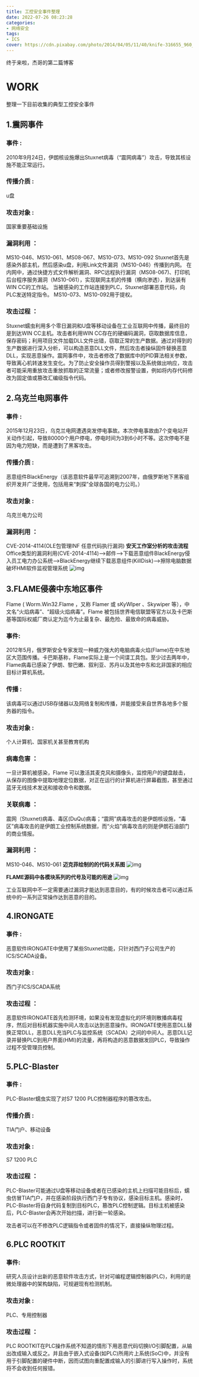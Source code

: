 ```yaml
---
title: 工控安全事件整理
date: 2022-07-26 08:23:28
categories:
- 网络安全
tags: 
- ICS
cover: https://cdn.pixabay.com/photo/2014/04/05/11/40/knife-316655_960_720.jpg
---
```

终于来啦，杰哥的第二篇博客
<!--more-->

# WORK #
整理一下目前收集的典型工控安全事件

## 1.震网事件 ##

### 事件 :
2010年9月24日，伊朗核设施爆出Stuxnet病毒（“震网病毒”）攻击，导致其核设施不能正常运行。
### 传播介质 :
u盘
### 攻击对象 :
国家重要基础设施
### 漏洞利用 ：
MS10-046、MS10-061、MS08-067、MS10-073、MS10-092
Stuxnet首先是感染外部主机，然后感染u盘，利用Link文件漏洞（MS10-046）传播到内网。
在内网中，通过快捷方式文件解析漏洞、RPC远程执行漏洞（MS08-067)、打印机后台程序服务漏洞（MS10-061），实现联网主机的传播（横向渗透），到达装有WIN CC的工作站。
当被感染的工作站连接到PLC，Stuxnet部署恶意代码，向PLC发送特定指令。
MS10-073、MS10-092用于提权。
### 攻击过程 ：
Stuxnet蠕虫利用多个零日漏洞和U盘等移动设备在工业互联网中传播，最终目的是到达WIN CC主机。攻击者利用WIN CC存在的硬编码漏洞，窃取数据库信息，保存密码；利用项目文件加载DLL文件出错，窃取正常的生产数据。通过对得到的生产数据进行深入分析，可以构造恶意DLL文件，然后攻击者操纵固件替换恶意DLL，实现恶意操作。震网事件中，攻击者修改了数据库中的PID算法相关参数，导致离心机转速发生变化。为了防止安全操作员得到警报以及系统做出响应，攻击者可能采用重放攻击重放抓取的正常流量；或者修改报警设置，例如将内存代码修改为固定值或篡改汇编级指令代码。

## 2.乌克兰电网事件 ##

### 事件 :
2015年12月23日，乌克兰电网遭遇突发停电事故。本次停电事故由7个变电站开关动作引起，导致80000个用户停电，停电时间为3到6小时不等。这次停电不是因为电力短缺，而是遭到了黑客攻击。
### 传播介质 :
恶意组件BlackEnergy（该恶意软件最早可追溯到2007年，由俄罗斯地下黑客组织开发并广泛使用，包括用来“刺探”全球各国的电力公司。）
### 攻击对象 :
乌克兰电力公司
### 漏洞利用 ：
CVE-2014-4114(OLE包管理INF 任意代码执行漏洞)
**安天工作室分析的攻击流程**
Office类型的漏洞利用(CVE-2014-4114)–>邮件–>下载恶意组件BlackEnergy侵入员工电力办公系统–>BlackEnergy继续下载恶意组件(KillDisk)–>擦除电脑数据破坏HMI软件监视管理系统
![img](../pic/blackenergy%E6%94%BB%E5%87%BB%E6%B5%81%E7%A8%8B.jpg)

## 3.FLAME侵袭中东地区事件 ##
 Flame ( Worm.Win32.Flame ，又称 Flamer 或 sKyWlper 、Skywiper 等），中文名“火焰病毒”、“超级火焰病毒”。Flame 被包括世界电信联盟等官方以及卡巴斯基等国际权威厂商认定为迄今为止最复杂、最危险、最致命的病毒威胁。
### 事件:
2012年5月，俄罗斯安全专家发现一种威力强大的电脑病毒火焰(Flame)在中东地区大范围传播。卡巴斯基称，Flame实际上是一个间谍工具包。至少过去两年中，Flame病毒已感染了伊朗、黎巴嫩、叙利亚、苏丹以及其他中东和北非国家的相应目标计算机系统。
### 传播 :
该病毒可以通过USB存储器以及网络复制和传播，并能接受来自世界各地多个服务器的指令。
### 攻击对象 :
个人计算机、国家机关甚至教育机构
### 病毒危害 ：
一旦计算机被感染，Flame 可以激活其麦克风和摄像头，监控用户的键盘敲击，从保存的图像中提取地理定位数据，对正在运行的计算机进行屏幕截图，甚至通过蓝牙无线技术发送和接收命令和数据。
### 关联病毒 ：
震网（Stuxnet)病毒、毒区(DuQu)病毒；“震网”病毒攻击的是伊朗核设施，“毒区”病毒攻击的是伊朗工业控制系统数据，而“火焰”病毒攻击的则是伊朗石油部门的商业情报。
### 漏洞利用 ：
MS10-046、MS10-061
**迈克菲绘制的的代码关系图**
![img](../pic/flame%E4%BB%A3%E7%A0%81%E5%85%B3%E7%B3%BB%E5%9B%BE.jpg)

**FLAME源码中各模块系列的代号及可能的用途**
![img](../pic/FLAME%E7%BB%84%E4%BB%B6%E7%94%A8%E9%80%94%E5%9B%BE.png)

工业互联网中不一定需要通过漏洞才能达到恶意目的，有的时候攻击者可以通过系统中的一系列正常操作达到恶意的目的。

## 4.IRONGATE ##

### 事件 :
恶意软件IRONGATE中使用了某些Stuxnet功能，只针对西门子公司生产的ICS/SCADA设备。

### 攻击对象 :
西门子ICS/SCADA系统

### 攻击过程 ：
恶意软件IRONGATE首先检测环境，如果没有发现虚拟化的环境则散播病毒程序，然后对目标机器实施中间人攻击以达到恶意操作。IRONGATE使用恶意DLL替换正常DLL，恶意DLL充当PLC与监控系统（SCADA）之间的中间人。恶意DLL记录并替换PLC到用户界面(HMI)的流量，再将构造的恶意数据发回PLC，导致操作过程不受管理员控制。

## 5.PLC-Blaster ##

### 事件 :
PLC-Blaster蠕虫实现了对S7 1200 PLC控制器程序的篡改攻击。
### 传播介质 :
TIA门户、移动设备
### 攻击对象 :
S7 1200 PLC
### 攻击过程 ：
PLC-Blaster可能通过U盘等移动设备或者在已感染的主机上扫描可能目标后，蠕虫仿冒TIA门户，并在感染阶段执行西门子专有协议，感染目标主机。感染时，PLC-Blaster将自身代码复制到目标PLC，篡改PLC控制逻辑。目标主机被感染后，PLC-Blaster会再次开始扫描，进行新一轮感染。

攻击者可以在不修改PLC逻辑指令或者固件的情况下，直接操纵物理过程。
## 6.PLC ROOTKIT ##

### 事件:
研究人员设计出新的恶意软件攻击方式，针对可编程逻辑控制器(PLC)，利用的是微处理器中的架构缺陷，可规避现有检测机制。

### 攻击对象 :
PLC、专用控制器
### 攻击过程 ：
PLC ROOTKIT在PLC操作系统不知道的情形下用恶意代码切换I/O引脚配置，从输出改成输入或反之。并且由于嵌入式设备(如PLC)所用片上系统(SoC)中，并没有用于引脚配置的硬件中断，因而试图向重配置成输入的引脚进行写入操作时，系统将不会收到任何报错。
